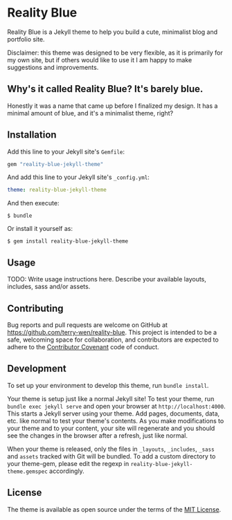 # Reality Blue

Reality Blue is a Jekyll theme to help you build a cute, minimalist blog and portfolio site.

Disclaimer: this theme was designed to be very flexible, as it is primarily for my own site, but if others would like to use it I am happy to make suggestions and improvements.

## Why's it called Reality Blue? It's barely blue.

Honestly it was a name that came up before I finalized my design. It has a minimal amount of blue, and it's a minimalist theme, right?

## Installation

Add this line to your Jekyll site's `Gemfile`:

```ruby
gem "reality-blue-jekyll-theme"
```

And add this line to your Jekyll site's `_config.yml`:

```yaml
theme: reality-blue-jekyll-theme
```

And then execute:

    $ bundle

Or install it yourself as:

    $ gem install reality-blue-jekyll-theme

## Usage

TODO: Write usage instructions here. Describe your available layouts, includes, sass and/or assets.

## Contributing

Bug reports and pull requests are welcome on GitHub at https://github.com/terry-wen/reality-blue. This project is intended to be a safe, welcoming space for collaboration, and contributors are expected to adhere to the [Contributor Covenant](http://contributor-covenant.org) code of conduct.

## Development

To set up your environment to develop this theme, run `bundle install`.

Your theme is setup just like a normal Jekyll site! To test your theme, run `bundle exec jekyll serve` and open your browser at `http://localhost:4000`. This starts a Jekyll server using your theme. Add pages, documents, data, etc. like normal to test your theme's contents. As you make modifications to your theme and to your content, your site will regenerate and you should see the changes in the browser after a refresh, just like normal.

When your theme is released, only the files in `_layouts`, `_includes`, `_sass` and `assets` tracked with Git will be bundled.
To add a custom directory to your theme-gem, please edit the regexp in `reality-blue-jekyll-theme.gemspec` accordingly.

## License

The theme is available as open source under the terms of the [MIT License](https://opensource.org/licenses/MIT).

